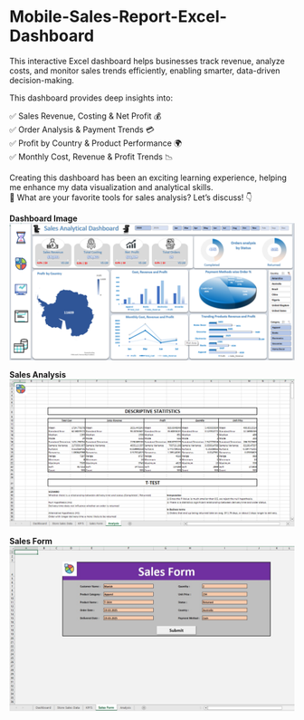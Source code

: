 # Mobile-Sales-Report-Excel-Dashboard
This interactive Excel dashboard helps businesses track revenue, analyze costs, and monitor sales trends efficiently, enabling smarter, data-driven decision-making.

This dashboard provides deep insights into:
<br>

 ✅ Sales Revenue, Costing & Net Profit 💰
 <br>
 ✅ Order Analysis & Payment Trends 💳
 <br>
 ✅ Profit by Country & Product Performance 🌍
 <br>
 ✅ Monthly Cost, Revenue & Profit Trends 📉

Creating this dashboard has been an exciting learning experience, helping me enhance my data visualization and analytical skills.
<br>
📢 What are your favorite tools for sales analysis? Let’s discuss! 👇
<br>

**Dashboard Image**
<br>
<img src="https://github.com/Manish-Data-Analyst/Mobile-Sales-Report-Excel-Dashboard/blob/0cdfca0495d8ecd2f75fecef76bf5446fc770018/Dashboard.png" alt="Image Discription" width="600">
<br>

**Sales Analysis**
<br>
<img src="https://github.com/Manish-Data-Analyst/Mobile-Sales-Report-Excel-Dashboard/blob/0cdfca0495d8ecd2f75fecef76bf5446fc770018/Sales%20Analysis.png" alt="Image Discription" width="600">
<br>

**Sales Form**
<br>
<img src="https://github.com/Manish-Data-Analyst/Mobile-Sales-Report-Excel-Dashboard/blob/0cdfca0495d8ecd2f75fecef76bf5446fc770018/Sales%20Form.jpg" alt="Image Discription" width="600">
